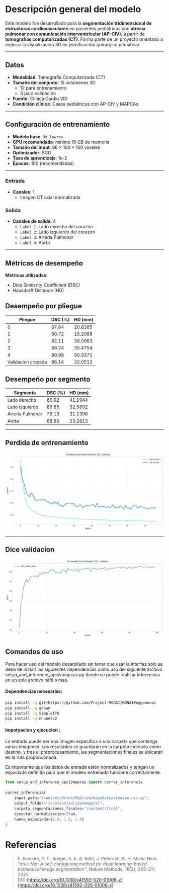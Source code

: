 # Descripción general del modelo

Este modelo fue desarrollado para la **segmentación tridimensional de estructuras cardiovasculares** en pacientes pediátricos con **atresia pulmonar con comunicación interventricular (AP-CIV)**, a partir de **tomografías computarizadas (CT)**. Forma parte de un proyecto orientado a mejorar la visualización 3D en planificación quirúrgica pediátrica.

---

## Datos

- **Modalidad**: Tomografía Computarizada (CT)
- **Tamaño del conjunto**: 15 volúmenes 3D
  - 12 para entrenamiento
  - 3 para validación
- **Fuente**: Clínica Cardio VID
- **Condición clínica**: Casos pediátricos con AP-CIV y MAPCAs

---

## Configuración de entrenamiento

- **Modelo base**: `3d_lowres`
- **GPU recomendada**: mínimo 16 GB de memoria
- **Tamaño del input**: 96 × 160 × 160 voxeles
- **Optimizador**: SGD
- **Tasa de aprendizaje**: 1e-2
- **Épocas**: 100 (recomendadas)

---

### Entrada

- **Canales**: 1
  - Imagen CT axial normalizada

### Salida

- **Canales de salida**: 4
  - `Label 1`: Lado derecho del corazón
  - `Label 2`: Lado izquierdo del corazón
  - `Label 3`: Arteria Pulmonar
  - `Label 4`: Aorta

---

## Métricas de desempeño 

**Métricas utilizadas**:  
- Dice Similarity Coefficient (DSC)  
- Hausdorff Distance (HD)
  
## Desempeño por pliegue  

| Pliegue           | DSC (%) | HD (mm)   |
|-------------------|---------|-----------|
| 0                 | 87.64   | 20.6365   |
| 1                 | 90.72   | 15.2086   |
| 2                 | 82.11   | 38.0063   |
| 3                 | 89.24   | 35.4754   |
| 4                 | 80.98   | 50.9371   |
| Validacion cruzada| 86.14   | 32.0512   |

## Desempeño por segmento   

| Segmento          | DSC (%) | HD (mm)   |
|-------------------|---------|-----------|
| Lado derecho      | 86.92   | 41.1944   |
| Lado izquierdo    | 89.65   | 32.5892   |
| Arteria Pulmonar  | 79.13   | 31.1398   |
| Aorta             | 88.86   | 23.2813   |

---

## Perdida de entrenamiento

![Gráfico del entrenamiento mostrando la pérdida durante 100 épocas.](https://github.com/Andresf-Asprilla/Modelo-segmentacion-APCIVMAPCAs/blob/main/images/loss.png)

---

## Dice validacion

![Gráfico mostrando el Dice promedio en validación durante 100 épocas.](https://github.com/Andresf-Asprilla/Modelo-segmentacion-APCIVMAPCAs/blob/main/images/dice.png)


## Comandos de uso 
 Para hacer uso del modelo desarollado sin tener que usar la interfaz solo se debe de instarl las siguientes dependencias como uso del siguiente archivo setup_and_inference_apcivmapcas.py donde se puede realizar inferencias en un solo archivo niifti o mas.

#### Dependencias necesarias:

```bash
pip install -q git+https://github.com/Project-MONAI/MONAI#egg=monai
pip install -q gdown
pip install -q SimpleITK
pip install -q nnunetv2

```

#### Impotyacion y ejecucion  :
La entrada puede ser una imagen específica o una carpeta que contenga varias imágenes. Los resultados se guardarán en la carpeta indicada como destino, y tras el preprocesamiento, las segmentaciones finales se ubicarán en la ruta proporcionada.

Es importante que los datos de entrada estén normalizados y tengan un espaciado definido para que el modelo entrenado funcione correctamente.

```py
from setup_and_inference_apcivmapcas import correr_inferencia

correr_inferencia(
    input_path="/content/drive/MyDrive/baseDatos/imagen.nii.gz",
    output_folder="/content/salidatemporal",
    carpeta_segmentaciones_finales="/content/final",
    ejecutar_normalizacion=True,
    nuevo_espaciado=[1.0, 1.0, 1.0]
)
```
# Referencias 

> F. Isensee, P. F. Jaeger, S. A. A. Kohl, J. Petersen, K. H. Maier-Hein.  
> *"nnU-Net: A self-configuring method for deep learning-based biomedical image segmentation"*, Nature Methods, 18(2), 203–211, 2021.                
> DOI:[https://doi.org/10.1038/s41592-020-01008-z](https://doi.org/10.1038/s41592-020-01008-z)
